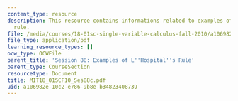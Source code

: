 ```yaml
---
content_type: resource
description: This resource contains informations related to examples of l'hospital's
  rule.
file: /media/courses/18-01sc-single-variable-calculus-fall-2010/a106982e10c2e7869b8eb34823408739_MIT18_01SCF10_Ses88c.pdf
file_type: application/pdf
learning_resource_types: []
ocw_type: OCWFile
parent_title: 'Session 88: Examples of L''Hospital''s Rule'
parent_type: CourseSection
resourcetype: Document
title: MIT18_01SCF10_Ses88c.pdf
uid: a106982e-10c2-e786-9b8e-b34823408739
---
```

